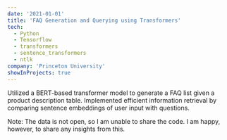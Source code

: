 ```yaml
---
date: '2021-01-01'
title: 'FAQ Generation and Querying using Transformers'
tech:
  - Python
  - Tensorflow
  - transformers
  - sentence_transformers
  - ntlk
company: 'Princeton University'
showInProjects: true
---
```


Utilized a BERT-based transformer model to generate a FAQ list given a product description table. Implemented efficient information retrieval by comparing sentence embeddings of user input with questions.

Note: The data is not open, so I am unable to share the code. I am happy, however, to share any insights from this.
